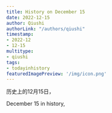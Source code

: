 ```yaml
---
title: History on December 15
date: 2022-12-15
author: Qiushi 
authorLink: "/authors/qiushi"
timestamp: 
- 2022-12
- 12-15
multitype: 
- qiushi
tags: 
- todayinhistory
featuredImagePreview: '/img/icon.png'
---
```









历史上的12月15日，

December 15 in history, 

<!--more-->

